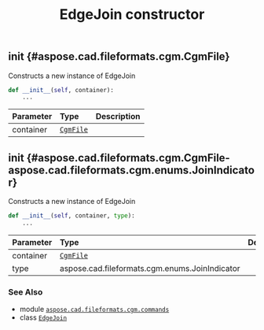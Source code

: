 ﻿---
title: EdgeJoin constructor
second_title: Aspose.CAD for Python via .NET API References
description: 
type: docs
weight: 10
url: /python-net/aspose.cad.fileformats.cgm.commands/edgejoin/__init__/
is_root: false
---

## __init__ {#aspose.cad.fileformats.cgm.CgmFile}

Constructs a new instance of EdgeJoin



```python
def __init__(self, container):
    ...
```


| Parameter | Type | Description |
| :- | :- | :- |
| container | [`CgmFile`](/cad/python-net/aspose.cad.fileformats.cgm/cgmfile) |  |


## __init__ {#aspose.cad.fileformats.cgm.CgmFile-aspose.cad.fileformats.cgm.enums.JoinIndicator}

Constructs a new instance of EdgeJoin



```python
def __init__(self, container, type):
    ...
```


| Parameter | Type | Description |
| :- | :- | :- |
| container | [`CgmFile`](/cad/python-net/aspose.cad.fileformats.cgm/cgmfile) |  |
| type | aspose.cad.fileformats.cgm.enums.JoinIndicator |  |



### See Also
* module [`aspose.cad.fileformats.cgm.commands`](../../)
* class [`EdgeJoin`](/cad/python-net/aspose.cad.fileformats.cgm.commands/edgejoin)
